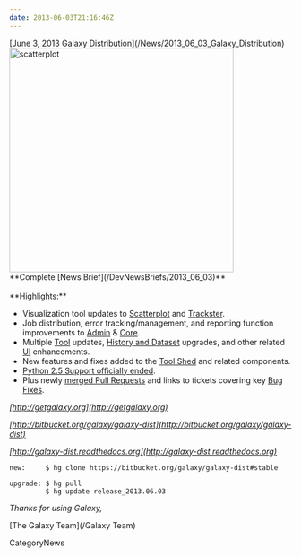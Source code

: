 ```yaml
---
date: 2013-06-03T21:16:46Z
---
```

<div class='newsItemHeader'>[June 3, 2013 Galaxy Distribution](/News/2013_06_03_Galaxy_Distribution)</div>
<div class='right'>
<a href='/DevNewsBriefs/2013_06_01'><img src='/Images/NewsGraphics/2013_06_03_scatterplot-1.png' alt='scatterplot' width=400 /></a></div>
**Complete [News Brief](/DevNewsBriefs/2013_06_03)**
<br />
<br />
**Highlights:**

* Visualization tool updates to [Scatterplot](http://wiki.galaxyproject.org/DevNewsBriefs/2013_06_03#Scatterplot) and [Trackster](http://wiki.galaxyproject.org/DevNewsBriefs/2013_06_03#Trackster).
* Job distribution, error tracking/management, and reporting function improvements to [Admin](http://wiki.galaxyproject.org/DevNewsBriefs/2013_06_03#Admin) & [Core](http://wiki.galaxyproject.org/DevNewsBriefs/2013_06_03#Core). 
* Multiple [Tool](http://wiki.galaxyproject.org/DevNewsBriefs/2013_06_03#Tools) updates, [History and Dataset](http://wiki.galaxyproject.org/DevNewsBriefs/2013_06_03#Histories) upgrades, and other related [UI](http://wiki.galaxyproject.org/DevNewsBriefs/2013_06_03#UI) enhancements.
* New features and fixes added to the [Tool Shed](http://wiki.galaxyproject.org/DevNewsBriefs/2013_06_03#Tool_Shed) and related components. 
* [Python 2.5 Support officially ended](http://wiki.galaxyproject.org/DevNewsBriefs/2013_06_03#Python_2.5_Support_Has_Ended).
* Plus newly [merged Pull Requests](http://wiki.galaxyproject.org/DevNewsBriefs/2013_06_03#Pull_Requests_Merged) and links to tickets covering key [Bug Fixes](http://wiki.galaxyproject.org/DevNewsBriefs/2013_06_03#Bug_Fixes).

*[http://getgalaxy.org](http://getgalaxy.org)*

*[http://bitbucket.org/galaxy/galaxy-dist](http://bitbucket.org/galaxy/galaxy-dist)*

*[http://galaxy-dist.readthedocs.org](http://galaxy-dist.readthedocs.org)*

```
new:     $ hg clone https://bitbucket.org/galaxy/galaxy-dist#stable

upgrade: $ hg pull 
         $ hg update release_2013.06.03
```



*Thanks for using Galaxy,*

[The Galaxy Team](/Galaxy Team)



CategoryNews
